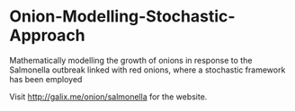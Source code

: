 # Onion-Modelling-Stochastic-Approach
Mathematically modelling the growth of onions in response to the Salmonella outbreak linked with red onions, where a stochastic framework has been employed

Visit http://galix.me/onion/salmonella for the website.
